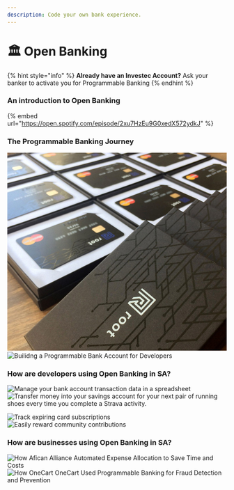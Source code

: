 ```yaml
---
description: Code your own bank experience.
---
```


# 🏛 Open Banking

{% hint style="info" %}
**Already have an Investec Account?** Ask your banker to activate you for Programmable Banking&#x20;
{% endhint %}

### An introduction to Open Banking

{% embed url="https://open.spotify.com/episode/2xu7HzEu9G0xedX572ydkJ" %}

### The Programmable Banking Journey&#x20;

![Root: Fully Programmable Bank Account for Developers](.gitbook/assets/ggggg.jpeg) ![Builidng a Programmable Bank Account for Developers](.gitbook/assets/Investec\_Computer-with-different-elements\_inner-article.png)

### How are developers using Open Banking in SA?&#x20;

![Manage your bank account transaction data in a spreadsheet ](.gitbook/assets/OfferZen\_Investec\_PB\_How-we-built-spreadsheet-banking-in-a-day\_blog-inner-article-image--1-.png) ![Transfer money into your savings account for your next pair of running shoes every time you complete a Strava activity.](.gitbook/assets/OfferZen\_Investec\_PB\_How-to-save-money-while-you-re-running\_blog-Inner-image.png)

![Track expiring card subscriptions](.gitbook/assets/Programmable-Banking-Community--Don-t-Get-Caught-Out-by-Expiring-Subscriptions-Again\_Inner-Article-Image.png) ![Easily reward community contributions](.gitbook/assets/Programmable-Banking-Project--Transparent-Rewards-for-Open-Source-Contributors\_Inner-Article-Image-1.png)

### How are businesses using Open Banking in SA?&#x20;

![How Afican Alliance Automated Expense Allocation to Save Time and Costs ](.gitbook/assets/Kevin\_How-African-Alliance-Automated-Expense-Allocation-to-Save-Time-and-Costs\_Inner-Article-Image.png) ![How OneCart OneCart Used Programmable Banking for Fraud Detection and Prevention](.gitbook/assets/Michael\_Programmable-Banking-Community--Using-programmable-banking-for-fraud-detection-and-prevention\_Inner-Article-Image.png)
